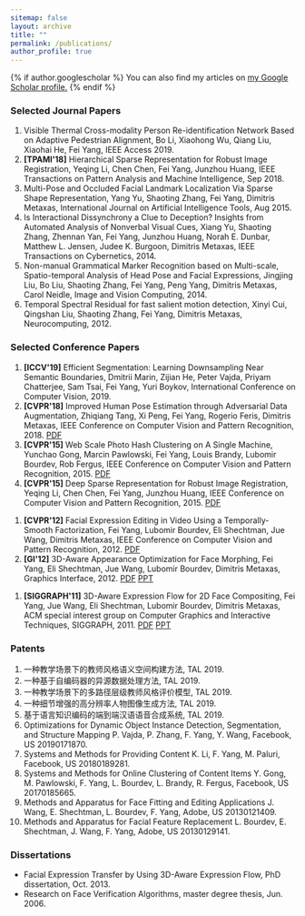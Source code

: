 ```yaml
---
sitemap: false
layout: archive
title: ""
permalink: /publications/
author_profile: true
---
```


{% if author.googlescholar %}
  You can also find my articles on <u><a href="{{author.googlescholar}}">my Google Scholar profile</a>.</u>
{% endif %}

### Selected Journal Papers

1. Visible Thermal Cross-modality Person Re-identification Network Based on Adaptive Pedestrian Alignment,
Bo Li, Xiaohong Wu, Qiang Liu, Xiaohai He, Fei Yang,
IEEE Access 2019.
1. **[TPAMI'18]** Hierarchical Sparse Representation for Robust Image Registration,
Yeqing Li, Chen Chen, Fei Yang, Junzhou Huang,
IEEE Transactions on Pattern Analysis and Machine Intelligence, Sep 2018.
1. Multi-Pose and Occluded Facial Landmark Localization Via Sparse Shape Representation,
Yang Yu, Shaoting Zhang, Fei Yang, Dimitris Metaxas,
International Journal on Artificial Intelligence Tools, Aug 2015.
1. Is Interactional Dissynchrony a Clue to Deception? Insights from Automated Analysis of Nonverbal Visual Cues,
Xiang Yu, Shaoting Zhang, Zhennan Yan, Fei Yang, Junzhou Huang, Norah E. Dunbar, Matthew L. Jensen, Judee K. Burgoon, Dimitris Metaxas,
IEEE Transactions on Cybernetics, 2014.
1. Non-manual Grammatical Marker Recognition based on Multi-scale, Spatio-temporal Analysis of Head Pose and Facial Expressions,
Jingjing Liu, Bo Liu, Shaoting Zhang, Fei Yang, Peng Yang, Dimitris Metaxas, Carol Neidle,
Image and Vision Computing, 2014.
1. Temporal Spectral Residual for fast salient motion detection,
Xinyi Cui, Qingshan Liu, Shaoting Zhang, Fei Yang, Dimitris Metaxas,
Neurocomputing, 2012.

### Selected Conference Papers

1. **[ICCV'19]** Efficient Segmentation: Learning Downsampling Near Semantic Boundaries,
Dmitrii Marin, Zijian He, Peter Vajda, Priyam Chatterjee, Sam Tsai, Fei Yang, Yuri Boykov,
International Conference on Computer Vision, 2019.
1. **[CVPR'18]** Improved Human Pose Estimation through Adversarial Data Augmentation,
Zhiqiang Tang, Xi Peng, Fei Yang, Rogerio Feris, Dimitris Metaxas,
IEEE Conference on Computer Vision and Pattern Recognition, 2018.
<a href="https://yfalan.github.io/files/papers/Xipeng_CVPR2018.pdf">PDF</a>
1. **[CVPR'15]** Web Scale Photo Hash Clustering on A Single Machine,
Yunchao Gong, Marcin Pawlowski, Fei Yang, Louis Brandy, Lubomir Bourdev, Rob Fergus,
IEEE Conference on Computer Vision and Pattern Recognition, 2015.
<a href="https://yfalan.github.io/files/papers/Yunchao_CVPR2015.pdf">PDF</a>
1. **[CVPR'15]** Deep Sparse Representation for Robust Image Registration,
Yeqing Li, Chen Chen, Fei Yang, Junzhou Huang,
IEEE Conference on Computer Vision and Pattern Recognition, 2015.
<a href="https://yfalan.github.io/files/papers/Yeqing_CVPR2015.pdf">PDF</a>
<!---
1. **[ICPR'14]** Robust Multi-Pose Facial Expression Recognition
Q Hu, P Yang, X Peng, F Yang, D Metaxas,
International Conference on Pattern Recognition, 2014.
1. **[FG'13]** Explicit Occlusion Detection based Deformable Fitting for Facial Landmark Localization,
Xiang Yu, Fei Yang, Junzhou Huang, Dimitris Metaxas,
IEEE Conference on Automatic Face and Gesture Recognition, 2013.
1. **[FG'13]** Recognizing Eyebrow Movements Using CRFs for Non-Manual Grammatical Marker Detection in ASL,
Jingjing Liu, Bo Liu, Shaoting Zhang, Fei Yang, Peng Yang, Dimitris Metaxas, Carol Neidle,
IEEE Conference on Automatic Face and Gesture Recognition, 2013.
1. **[ICIP’13]** Adaptive low rank and sparse decomposition of video using compressive sensing,
F Yang, H Jiang, Z Shen, W Deng, D Metaxas,
International Conference on Image Processing, 2013.
-->
1. **[CVPR'12]** Facial Expression Editing in Video Using a Temporally-Smooth Factorization,
Fei Yang, Lubomir Bourdev, Eli Shechtman, Jue Wang, Dimitris Metaxas,
IEEE Conference on Computer Vision and Pattern Recognition, 2012.
<a href="https://yfalan.github.io/files/papers/FeiYang_CVPR2012.pdf">PDF</a>
1. **[GI'12]** 3D-Aware Appearance Optimization for Face Morphing,
Fei Yang, Eli Shechtman, Jue Wang, Lubomir Bourdev, Dimitris Metaxas,
Graphics Interface, 2012.
<a href="https://yfalan.github.io/files/papers/FeiYang_GI2012.pdf">PDF</a>
<a href="https://yfalan.github.io/files/ppt/Feiyang_GI2012_slides.pdf">PPT</a>
<!---
1. **[ISBI'12]** Compressed Magnetic Resonance Imaging Based on Wavelet Sparsity and Nonlocal Total Variation,
Junzhou Huang, Fei Yang,
IEEE International Symposium on Biomedical Imaging, 2012.
1. **[ICIP’12]** Robust face tracking with a consumer depth camera,
F Yang, J Huang, X Yu, X Cui, D Metaxas
International Conference on Image Processing, 2012.
1. **[ICIP’12]** Robust eyelid tracking for fatigue,
F Yang, X Yu, J Huang, P Yang, D Metaxas
International Conference on Image Processing, 2012.
1. **[LREC'12]** Recognition of Nonmanual Markers in American Sign Language (ASL) Using Non-Parametric Adaptive 2D-3D Face Tracking,
D Metaxas, B Liu, F Yang, P Yang, N Michael, C Neidle,
8th International Conference on Language Resources and Evaluation (LREC) 2012.
-->
1. **[SIGGRAPH'11]** 3D-Aware Expression Flow for 2D Face Compositing,
Fei Yang, Jue Wang, Eli Shechtman, Lubomir Bourdev, Dimitris Metaxas,
ACM special interest group on Computer Graphics and Interactive Techniques, SIGGRAPH, 2011.
<a href="https://yfalan.github.io/files/papers/FeiYang_Siggraph2011s.pdf">PDF</a>
<a href="https://yfalan.github.io/files/ppt/Feiyang_Siggraph2011_slides.pdf">PPT</a>
<!---
1. **[FG'11]** Eye Localization through Multiscale Sparse Dictionaries,
Fei Yang, Junzhou Huang, Peng Yang, Dimitris Metaxas,
IEEE Conference on Automatic Face and Gesture Recognition, 2011.
1. **[FG'11]** Sparse Shape Registration for Occluded Facial Feature Localization,
Fei Yang, Junzhou Huang, Dimitris Metaxas,
IEEE Conference on Automatic Face and Gesture Recognition, 2011.
-->

### Patents
1. 一种教学场景下的教师风格语义空间构建方法, TAL 2019.
1. 一种基于自编码器的异源数据处理方法, TAL 2019.
1. 一种教学场景下的多路径层级教师风格评价模型, TAL 2019.
1. 一种细节增强的高分辨率人物图像生成方法, TAL 2019.
1. 基于语言知识编码的端到端汉语语音合成系统, TAL 2019.
1. Optimizations for Dynamic Object Instance Detection, Segmentation, and Structure Mapping
P. Vajda, P. Zhang, F. Yang, Y. Wang, Facebook, US 20190171870.
1. Systems and Methods for Providing Content
K. Li, F. Yang, M. Paluri, Facebook, US 20180189281.
1. Systems and Methods for Online Clustering of Content Items
Y. Gong, M. Pawlowski, F. Yang, L. Bourdev, L. Brandy, R. Fergus, Facebook, US 20170185665.
1. Methods and Apparatus for Face Fitting and Editing Applications
J. Wang, E. Shechtman, L. Bourdev, F. Yang, Adobe, US 20130121409.
1. Methods and Apparatus for Facial Feature Replacement
L. Bourdev, E. Shechtman, J. Wang, F. Yang, Adobe, US 20130129141.

### Dissertations

* Facial Expression Transfer by Using 3D-Aware Expression Flow, PhD dissertation, Oct. 2013.
* Research on Face Verification Algorithms, master degree thesis, Jun. 2006.